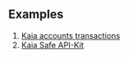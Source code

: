 ## Examples

1. [Kaia accounts transactions](https://github.com/ayo-klaytn/kaia-account-transaction)
2. [Kaia Safe API-Kit](https://github.com/ayo-klaytn/kaia-safe-api-kit)

